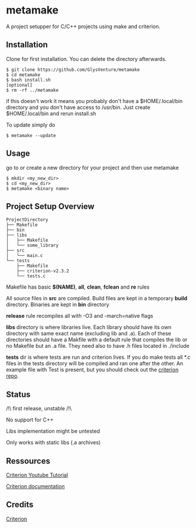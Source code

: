 # metamake

A project setupper for C/C++ projects using make and criterion.

## Installation

Clone for first installation. You can delete the directory afterwards.

    $ git clone https://github.com/GlysVenture/metamake
    $ cd metamake
    $ bash install.sh
    [optional]
    $ rm -rf ../metamake
    
if this doesn't work it means you probably don't have a $HOME/.local/bin directory and you don't have access to /usr/bin.
Just create $HOME/.local/bin and rerun install.sh
    
To update simply do

    $ metamake --update
    
## Usage

go to or create a new directory for your project and then use metamake

    $ mkdir <my_new_dir>
    $ cd <my_new_dir>
    $ metamake <binary name>

## Project Setup Overview
    
    ProjectDirectory
    ├── Makefile
    ├── bin
    ├── libs
    │   ├── Makefile
    │   └── some_library    
    ├── src
    │   └── main.c
    └── tests
        ├── Makefile
        ├── criterion-v2.3.2
        └── tests.c


Makefile has basic **$(NAME)**, **all**, **clean**, **fclean** and **re** rules

All source files in **src** are compiled. Build files are kept in a temporary **build** directory.
Binaries are kept in **bin** directory

**release** rule recompiles all with -O3 and -march=native flags

**libs** directory is where libraries live. Each library should have its own directory with same exact name (excluding lib and .a).
Each of these directories should have a Makfile with a default rule that compiles the lib or no Makefile but an .a file.
They need also to have .h files located in ./include

**tests** dir is where tests are run and criterion lives.
If you do make tests all \*.c files in the tests directory will be compiled and ran one after the other.
An example file with Test is present, but you should check out the [criterion repo](https://github.com/Snaipe/Criterion).

## Status

/!\ first release, unstable /!\

No support for C++

Libs implementation might be untested

Only works with static libs (.a archives)

## Ressources

[Criterion Youtube Tutorial](https://youtu.be/JarMkGWTF8Y)

[Criterion documentation](https://criterion.readthedocs.io/en/master/)

## Credits

[Criterion](https://github.com/Snaipe/Criterion)
